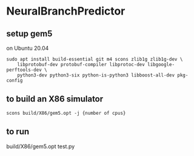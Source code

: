 # NeuralBranchPredictor


## setup gem5
on Ubuntu 20.04
```
sudo apt install build-essential git m4 scons zlib1g zlib1g-dev \
    libprotobuf-dev protobuf-compiler libprotoc-dev libgoogle-perftools-dev \
    python3-dev python3-six python-is-python3 libboost-all-dev pkg-config
```

## to build an X86 simulator
```
scons build/X86/gem5.opt -j {number of cpus}
```

## to run
build/X86/gem5.opt test.py

